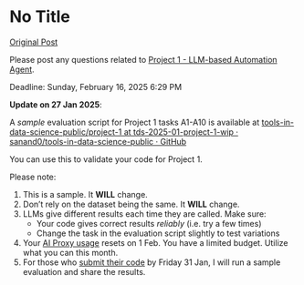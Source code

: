 # No Title

[Original Post](https://discourse.onlinedegree.iitm.ac.in/t/164277/1)

<p>Please post any questions related to <a href="https://tds.s-anand.net/#/project-1">Project 1 - LLM-based Automation Agent</a>.</p>
<p>Deadline: <span class="discourse-local-date" data-date="2025-02-16" data-email-preview="2025-02-16T18:29:00Z UTC" data-format="LLLL" data-time="23:59:00" data-timezone="Asia/Calcutta">Sunday, February 16, 2025 6:29 PM</span></p>
<p><strong>Update on 27 Jan 2025</strong>:</p>
<p>A <em>sample</em> evaluation script for Project 1 tasks A1-A10 is available at <a href="https://github.com/sanand0/tools-in-data-science-public/tree/tds-2025-01-project-1-wip/project-1">tools-in-data-science-public/project-1 at tds-2025-01-project-1-wip · sanand0/tools-in-data-science-public · GitHub</a></p>
<p>You can use this to validate your code for Project 1.</p>
<p>Please note:</p>
<ol>
<li>This is a sample. It <strong>WILL</strong> change.</li>
<li>Don’t rely on the dataset being the same. It <strong>WILL</strong> change.</li>
<li>LLMs give different results each time they are called. Make sure:
<ul>
<li>Your code gives correct results <em>reliably</em> (i.e. try a few times)</li>
<li>Change the task in the evaluation script slightly to test variations</li>
</ul>
</li>
<li>Your <a href="https://aiproxy.sanand.workers.dev/">AI Proxy usage</a> resets on 1 Feb. You have a limited budget. Utilize what you can this month.</li>
<li>For those who <a href="https://docs.google.com/forms/d/e/1FAIpQLSdOaljgV-INdbKrPotV9OMUKV01QVaFEfcnr5dAxBZqM4x37g/viewform?usp=dialog">submit their code</a> by Friday 31 Jan, I will run a sample evaluation and share the results.</li>
</ol>
